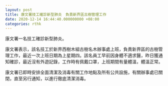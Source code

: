 ```yaml
---
layout: post
title: 康文署技工確診新型肺炎　負責新界區古樹管理工作
date: 2020-12-14 16:44:40.000000000 +08:00
categories: rthk
---
```


康文署一名技工確診新型肺炎。

康文署表示，該名技工於新界西樹木組古樹名木辦事處上班，負責新界區的古樹管理工作，最近一次上班日期為上星期四。該名員工早前因身體不適求醫，昨日獲通知確診，最近沒有外遊記錄，工作時有佩戴口罩，上班期間有量體溫，體溫正常。

康文署已即時安排全面清潔及消毒有關工作地點及所有公共設施，有關辦事處已關閉，直至另行通知，以進行徹底清潔消毒。
